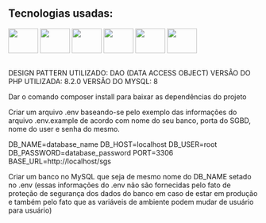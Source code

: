 <div style="display: inline_block"><br> 
    
<h2>Tecnologias usadas:</h2>

<img align="center" height="50" width="60" src="https://cdn.jsdelivr.net/gh/devicons/devicon/icons/mysql/mysql-original-wordmark.svg" />
<img align="center" height="50" width="60" src="https://cdn.jsdelivr.net/gh/devicons/devicon/icons/php/php-original.svg" />           
<img align="center" height="50" width="60" src="https://cdn.jsdelivr.net/gh/devicons/devicon/icons/bootstrap/bootstrap-original-wordmark.svg" />
<img align="center" height="50" width="60" src="https://cdn.jsdelivr.net/gh/devicons/devicon/icons/composer/composer-original.svg" />           
<img align="center" height="50" width="60" src="https://cdn.jsdelivr.net/gh/devicons/devicon/icons/html5/html5-plain-wordmark.svg" />
<img align="center" height="50" width="60" src="https://cdn.jsdelivr.net/gh/devicons/devicon/icons/css3/css3-plain-wordmark.svg" />
          
</div><br>



DESIGN PATTERN UTILIZADO: DAO (DATA ACCESS OBJECT)
VERSÃO DO PHP UTILIZADA: 8.2.0
VERSÃO DO MYSQL: 8

Dar o comando composer install para baixar as dependências do projeto

Criar um arquivo .env baseando-se pelo exemplo das informações do arquivo .env.example de acordo com nome do seu banco, porta do SGBD, nome do user e senha do mesmo.

DB_NAME=database_name
DB_HOST=localhost
DB_USER=root
DB_PASSWORD=database_password
PORT=3306
BASE_URL=http://localhost/sgs

Criar um banco no MySQL que seja de mesmo nome do DB_NAME setado no .env (essas informações do .env não são fornecidas pelo fato de proteção de segurança dos dados do banco em caso de estar em produção
e também pelo fato que as variáveis de ambiente podem mudar de usuário para usuário)


